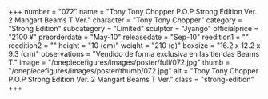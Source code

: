 +++
number = "072"
name = "Tony Tony Chopper P.O.P Strong Edition Ver. 2 Mangart Beams T Ver."
character = "Tony Tony Chopper"
category = "Strong Edition"
subcategory = "Limited"
sculptor = "Jyango"
officialprice = "2100 ¥"
preorderdate = "May-10"
releasedate = "Sep-10"
reedition1 = ""
reedition2 = ""
height = "10 (cm)"
weight = "210 (g)"
boxsize = "16.2 x 12.2 x 9.3 (cm)"
observations = "Vendido de forma exclusiva en las tiendas Beams T."
image = "/onepiecefigures/images/poster/full/072.jpg"
thumb = "/onepiecefigures/images/poster/thumb/072.jpg"
alt = "Tony Tony Chopper P.O.P Strong Edition Ver. 2 Mangart Beams T Ver."
class = "strong-edition"
+++
